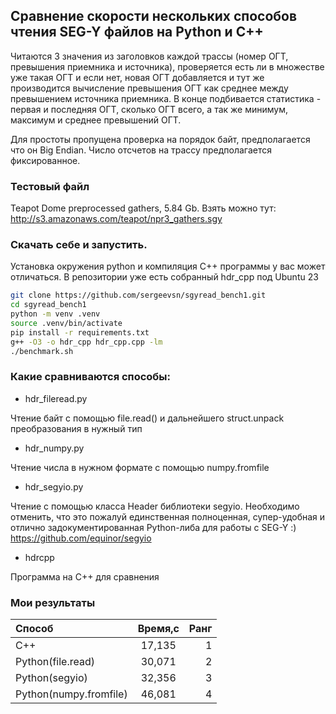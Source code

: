 ## Сравнение скорости нескольких способов чтения SEG-Y файлов на Python и C++

Читаются 3 значения из заголовков каждой трассы (номер ОГТ, превышения приемника и источника), проверяется 
есть ли в множестве уже такая ОГТ и если нет, новая ОГТ добавляется и тут же производится вычисление 
превышения ОГТ как среднее между превышением источника  приемника. В конце подбивается статистика - первая 
и последняя ОГТ, сколько ОГТ всего, а так же минимум, максимум и среднее превышений ОГТ.

Для простоты пропущена проверка на порядок байт, предполагается что он Big Endian.
Число отсчетов на трассу предполагается фиксированное.

### Тестовый файл 
Teapot Dome preprocessed gathers, 5.84 Gb.
Взять можно тут: http://s3.amazonaws.com/teapot/npr3_gathers.sgy

### Скачать себе и запустить. 
Установка окружения python и компиляция С++ программы у вас может отличаться.
В репозитории уже есть собранный hdr_cpp под Ubuntu 23

```bash
git clone https://github.com/sergeevsn/sgyread_bench1.git
cd sgyread_bench1
python -m venv .venv
source .venv/bin/activate
pip install -r requirements.txt
g++ -O3 -o hdr_cpp hdr_cpp.cpp -lm
./benchmark.sh
```

### Какие сравниваются способы:

* hdr_fileread.py 

Чтение байт с помощью  file.read() и дальнейшего struct.unpack преобразования в нужный тип

* hdr_numpy.py

Чтение числа в нужном формате с помощью numpy.fromfile

* hdr_segyio.py

Чтение с помощью класса Header библиотеки segyio. Необходимо отменить, что это пожалуй единственная полноценная, супер-удобная и отлично задокументированная Python-либа для работы с SEG-Y :) https://github.com/equinor/segyio

* hdrcpp

Программа на C++ для сравнения

### Мои результаты
| Способ | Время,c     | Ранг       |
|:-------------|:------------:|--------------:|
|   С++     | 17,135        | 1    |
|   Python(file.read)  | 30,071 |   2 |
|   Python(segyio) | 32,356 | 3 |
|   Python(numpy.fromfile)  | 46,081 | 4 |


